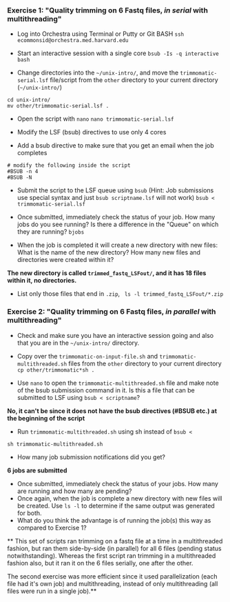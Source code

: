 
### Exercise 1: "Quality trimming on 6 Fastq files, *in serial* with multithreading"
* Log into Orchestra using Terminal or Putty or Git BASH
`ssh ecommonsid@orchestra.med.harvard.edu` 

* Start an interactive session with a single core
`bsub -Is -q interactive bash` 
* Change directories into the `~/unix-intro/`, and move the `trimmomatic-serial.lsf` file/script from the `other` directory to your current directory (`~/unix-intro/`)
```
cd unix-intro/
mv other/trimmomatic-serial.lsf .
```

* Open the script with `nano`
`nano trimmomatic-serial.lsf`

* Modify the LSF (bsub) directives to use only 4 cores
* Add a bsub directive to make sure that you get an email when the job completes

``` 
# modify the following inside the script
#BSUB -n 4
#BSUB -N
```

* Submit the script to the LSF queue using `bsub` (Hint: Job submissions use special syntax and just `bsub scriptname.lsf` will not work)
`bsub < trimmomatic-serial.lsf`

* Once submitted, immediately check the status of your job. How many jobs do you see running? Is there a difference in the "Queue" on which they are running?
`bjobs`

* When the job is completed it will create a new directory with new files: What is the name of the new directory? How many new files and directories were created within it?

**The new directory is called `trimmed_fastq_LSFout/`, and it has 18 files within it, no directories.**

* List only those files that end in `.zip`, 
` ls -l trimmed_fastq_LSFout/*.zip`


### Exercise 2: "Quality trimming on 6 Fastq files, *in parallel* with multithreading"
* Check and make sure you have an interactive session going and also that you are in the `~/unix-intro/` directory.
* Copy over the `trimmomatic-on-input-file.sh` and `trimmomatic-multithreaded.sh` files from the `other` directory to your current directory
`cp other/trimmomatic*sh .`

* Use `nano` to open the `trimmomatic-multithreaded.sh` file and make note of the bsub submission command in it. Is this a file that can be submitted to LSF using `bsub < scriptname`?

**No, it can't be since it does not have the bsub directives (#BSUB etc.) at the beginning of the script**

* Run `trimmomatic-multithreaded.sh` using sh instead of `bsub <`

`sh trimmomatic-multithreaded.sh`

* How many job submission notifications did you get?

**6 jobs are submitted**

* Once submitted, immediately check the status of your jobs. How many are running and how many are pending?
* Once again, when the job is complete a new directory with new files will be created. Use `ls -l` to determine if the same output was generated for both.
* What do you think the advantage is of running the job(s) this way as compared to Exercise 1?

** This set of scripts ran trimming on a fastq file at a time in a multithreaded fashion, but ran them side-by-side (in parallel) for all 6 files (pending status notwithstanding). Whereas the first script ran trimming in a multithreaded fashion also, but it ran it on the 6 files serially, one after the other.

The second exercise was more efficient since it used parallelization (each file had it's own job) and multithreading, instead of only multithreading (all files were run in a single job).**
